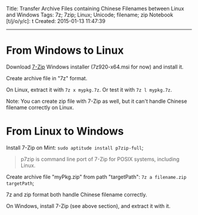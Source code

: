 Title: Transfer Archive Files containing Chinese Filenames between Linux and Windows
Tags: 7z; 7zip; Linux; Unicode; filename; zip
Notebook [t/j/o/y/c]: t
Created: 2015-01-13 11:47:39

------

# From Windows to Linux

Download [7-Zip](http://www.7-zip.org/) Windows installer (7z920-x64.msi for now) and install it.

Create archive file in "7z" format.

On Linux, extract it with `7z x mypkg.7z`.
Or test it with `7z l mypkg.7z`.

Note: You can create zip file with 7-Zip as well,
but it can't handle Chinese filename correctly on Linux.

# From Linux to Windows

Install 7-Zip on Mint: `sudo aptitude install p7zip-full`;

> p7zip is command line port of 7-Zip for POSIX systems, including Linux.

Create archive file "myPkg.zip" from path "targetPath":
`7z a filename.zip targetPath`;

7z and zip format both handle Chinese filename correctly.

On Windows, install 7-Zip (see above section), and extract it with it.
